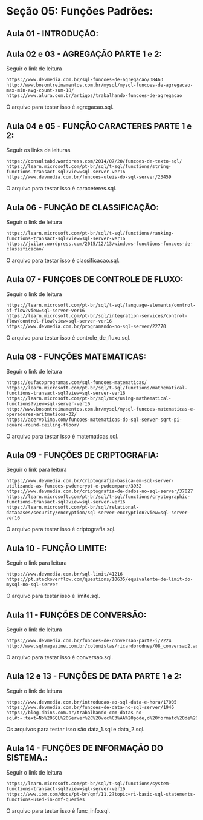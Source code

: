 # Seção 05: Funções Padrões:

## Aula 01 - INTRODUÇÃO:

## Aula 02 e 03 - AGREGAÇÃO PARTE 1 e 2:
Seguir o link de leitura

    https://www.devmedia.com.br/sql-funcoes-de-agregacao/38463
    http://www.bosontreinamentos.com.br/mysql/mysql-funcoes-de-agregacao-max-min-avg-count-sum-18/
    https://www.alura.com.br/artigos/trabalhando-funcoes-de-agregacao

O arquivo para testar isso é agregacao.sql.

## Aula 04 e 05 - FUNÇÃO CARACTERES PARTE 1 e 2:
Seguir os links de leituras

    https://consultabd.wordpress.com/2014/07/20/funcoes-de-texto-sql/
    https://learn.microsoft.com/pt-br/sql/t-sql/functions/string-functions-transact-sql?view=sql-server-ver16
    https://www.devmedia.com.br/funcoes-uteis-do-sql-server/23459

O arquivo para testar isso é caraceteres.sql.

## Aula 06 - FUNÇÃO DE CLASSIFICAÇÃO:
Seguir o link de leitura

    https://learn.microsoft.com/pt-br/sql/t-sql/functions/ranking-functions-transact-sql?view=sql-server-ver16
    https://jvilar.wordpress.com/2015/12/13/windows-functions-funcoes-de-classificacao/

O arquivo para testar isso é classificacao.sql.

## Aula 07 - FUNÇOES DE CONTROLE DE FLUXO:
Seguir o link de leitura

    https://learn.microsoft.com/pt-br/sql/t-sql/language-elements/control-of-flow?view=sql-server-ver16
    https://learn.microsoft.com/pt-br/sql/integration-services/control-flow/control-flow?view=sql-server-ver16
    https://www.devmedia.com.br/programando-no-sql-server/22770

O arquivo para testar isso é controle_de_fluxo.sql.

## Aula 08 - FUNÇÕES MATEMATICAS:
Seguir o link de leitura

    https://eufacoprogramas.com/sql-funcoes-matematicas/
    https://learn.microsoft.com/pt-br/sql/t-sql/functions/mathematical-functions-transact-sql?view=sql-server-ver16
    https://learn.microsoft.com/pt-br/sql/mdx/using-mathematical-functions?view=sql-server-ver16
    http://www.bosontreinamentos.com.br/mysql/mysql-funcoes-matematicas-e-operadores-aritmeticos-32/
    https://acervolima.com/funcoes-matematicas-do-sql-server-sqrt-pi-square-round-ceiling-floor/

O arquivo para testar isso é matematicas.sql.

## Aula 09 - FUNÇÕES DE CRIPTOGRAFIA:
Seguir o link para leitura

    https://www.devmedia.com.br/criptografia-basica-em-sql-server-utilizando-as-funcoes-pwdencrypt-e-pwdcompare/3932
    https://www.devmedia.com.br/criptografia-de-dados-no-sql-server/37027
    https://learn.microsoft.com/pt-br/sql/t-sql/functions/cryptographic-functions-transact-sql?view=sql-server-ver16
    https://learn.microsoft.com/pt-br/sql/relational-databases/security/encryption/sql-server-encryption?view=sql-server-ver16

O arquivo para testar isso é criptografia.sql.

## Aula 10 - FUNÇÃO LIMITE:
Seguir o link para leitura

    https://www.devmedia.com.br/sql-limit/41216
    https://pt.stackoverflow.com/questions/10635/equivalente-de-limit-do-mysql-no-sql-server

O arquivo para testar isso é limite.sql.

## Aula 11 - FUNÇÕES DE CONVERSÃO:
Seguir o link de leitura

    https://www.devmedia.com.br/funcoes-de-conversao-parte-i/2224
    http://www.sqlmagazine.com.br/colunistas/ricardorodney/08_conversao2.asp

O arquivo para testar isso é conversao.sql.

## Aula 12 e 13 - FUNÇÕES DE DATA PARTE 1 e 2:
Seguir o link de leitura

    https://www.devmedia.com.br/introducao-ao-sql-data-e-hora/17005
    https://www.devmedia.com.br/funcoes-de-data-no-sql-server/1946
    https://blog.dbins.com.br/trabalhando-com-datas-no-sql#:~:text=No%20SQL%20Server%2C%20voc%C3%AA%20pode,o%20formato%20de%20data%20desejada.

Os arquivos para testar isso são data_1.sql e data_2.sql.

## Aula 14 - FUNÇÕES DE INFORMAÇÃO DO SISTEMA.:
Seguir o link de leitura

    https://learn.microsoft.com/pt-br/sql/t-sql/functions/system-functions-transact-sql?view=sql-server-ver16
    https://www.ibm.com/docs/pt-br/qmf/11.2?topic=ri-basic-sql-statements-functions-used-in-qmf-queries

O arquivo para testar isso é func_info.sql.
